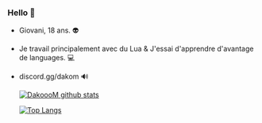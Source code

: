 ### Hello 👀

- Giovani, 18 ans. 👽

- Je travail principalement avec du Lua & J'essai d'apprendre d'avantage de languages. 💻

- discord.gg/dakom 🔊

  
  [![DakoooM github stats](https://github-readme-stats.vercel.app/api?username=DakoooM)](https://github.com/DakoooM?tab=repositories)
  
  [![Top Langs](https://github-readme-stats.vercel.app/api/top-langs/?username=DakoooM)](https://github.com/DakoooM?tab=repositories)
